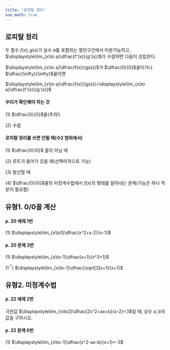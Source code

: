 ```yaml
---
title: "로피탈 정리"
use_math: true
---
```

## 로피탈 정리

두 함수 $f(x), g(x)$가 실수 $a$를 포함하는 열린구간에서 미분가능하고, $\displaystyle\lim_{x\to a}\dfrac{f'(x)}{g'(x)}$가 수렴하면 다음이 성립한다.

$\displaystyle\lim_{x\to a}\dfrac{f(x)}{g(x)}$가 $\dfrac{0}{0}$꼴이거나 $\dfrac{\infty}{\infty}$꼴이면

$\displaystyle\lim_{x\to a}\dfrac{f(x)}{g(x)}=\displaystyle\lim_{x\to a}\dfrac{f'(x)}{g'(x)}$


#### 우리가 확인해야 하는 것

(1) $\dfrac{0}{0}$꼴(주의!)

(2) 수렴

#### 로피탈 정리를 쓰면 안될 때(수2 범위에서)

(1) $\dfrac{0}{0}$ 꼴이 아닐 때

(2) 루트가 들어가 있을 때(선택미적으로 가능)

(3) 발산할 때

(4) $\dfrac{0}{0}$꼴의 미정계수법에서 $f(x)$의 형태를 알아내는 문제(가능은 하나 적분이 필요함)


## 유형1. 0/0꼴 계산

#### p. 20 예제 1번

(1) $\displaystyle\lim_{x\to1}\dfrac{x^2+x-2}{x-1}$

#### p. 20 문제 3번

(1) $\displaystyle\lim_{x\to-1}\dfrac{x+1}{x^3+1}$

(1 $^*$) $\displaystyle\lim_{x\to-1}\dfrac{\sqrt[3]x+1}{x+1}$

## 유형2. 미정계수법

#### p. 22 예제 2번

극한값 $\displaystyle\lim_{x\to2}\dfrac{2x^2+ax+b}{x-2}=3$일 때, 상수 $a, b$의 값을 구하시오.

#### p. 22 문제 6번

(1) $\displaystyle\lim_{x\to-1}\dfrac{x^2-ax-b}{x+1}=-3$
